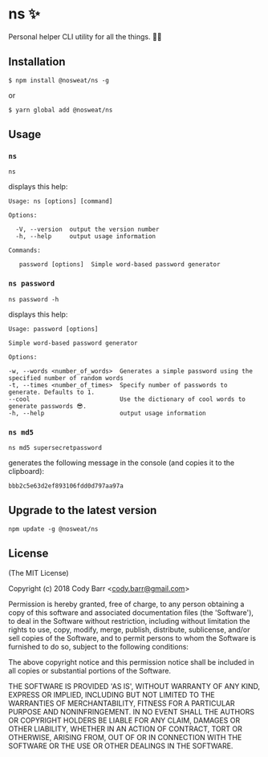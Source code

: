 # ns ✨

Personal helper CLI utility for all the things. 🤙🏻

## Installation

    $ npm install @nosweat/ns -g

or

    $ yarn global add @nosweat/ns

## Usage

### `ns`

    ns

displays this help:

    Usage: ns [options] [command]

    Options:

      -V, --version  output the version number
      -h, --help     output usage information

    Commands:

       password [options]  Simple word-based password generator

### `ns password`

    ns password -h

displays this help:

    Usage: password [options]

    Simple word-based password generator

    Options:

    -w, --words <number_of_words>  Generates a simple password using the specified number of random words
    -t, --times <number_of_times>  Specify number of passwords to generate. Defaults to 1.
    --cool                         Use the dictionary of cool words to generate passwords 😎.
    -h, --help                     output usage information

### `ns md5`

    ns md5 supersecretpassword

generates the following message in the console (and copies it to the clipboard):

    bbb2c5e63d2ef893106fdd0d797aa97a

## Upgrade to the latest version

`npm update -g @nosweat/ns`

## License

(The MIT License)

Copyright (c) 2018 Cody Barr &lt;cody.barr@gmail.com&gt;

Permission is hereby granted, free of charge, to any person obtaining
a copy of this software and associated documentation files (the
'Software'), to deal in the Software without restriction, including
without limitation the rights to use, copy, modify, merge, publish,
distribute, sublicense, and/or sell copies of the Software, and to
permit persons to whom the Software is furnished to do so, subject to
the following conditions:

The above copyright notice and this permission notice shall be
included in all copies or substantial portions of the Software.

THE SOFTWARE IS PROVIDED 'AS IS', WITHOUT WARRANTY OF ANY KIND,
EXPRESS OR IMPLIED, INCLUDING BUT NOT LIMITED TO THE WARRANTIES OF
MERCHANTABILITY, FITNESS FOR A PARTICULAR PURPOSE AND NONINFRINGEMENT.
IN NO EVENT SHALL THE AUTHORS OR COPYRIGHT HOLDERS BE LIABLE FOR ANY
CLAIM, DAMAGES OR OTHER LIABILITY, WHETHER IN AN ACTION OF CONTRACT,
TORT OR OTHERWISE, ARISING FROM, OUT OF OR IN CONNECTION WITH THE
SOFTWARE OR THE USE OR OTHER DEALINGS IN THE SOFTWARE.
